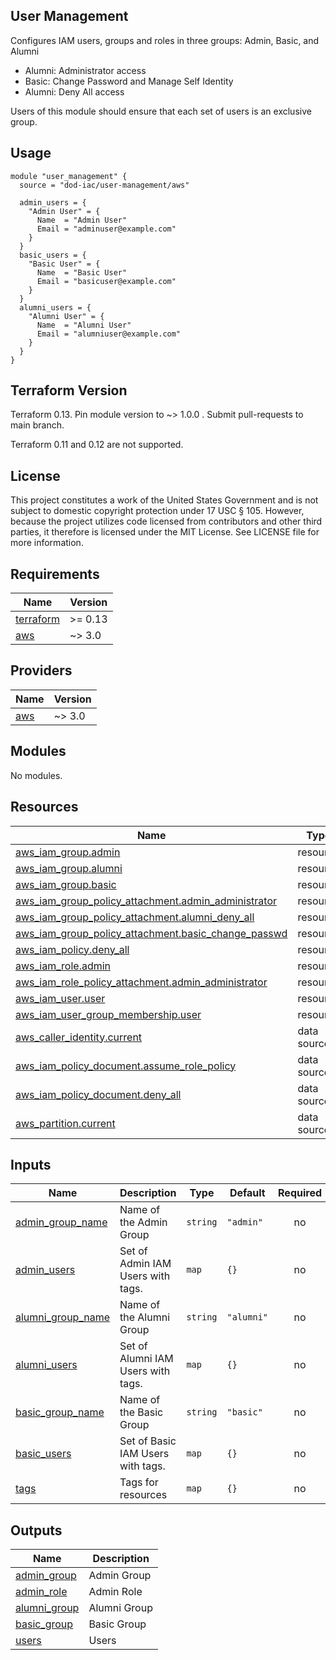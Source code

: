 <!-- BEGINNING OF PRE-COMMIT-TERRAFORM DOCS HOOK -->
## User Management

Configures IAM users, groups and roles in three groups: Admin, Basic, and Alumni

* Alumni: Administrator access
* Basic: Change Password and Manage Self Identity
* Alumni: Deny All access

Users of this module should ensure that each set of users is an exclusive group.

## Usage

```hcl
module "user_management" {
  source = "dod-iac/user-management/aws"

  admin_users = {
    "Admin User" = {
      Name  = "Admin User"
      Email = "adminuser@example.com"
    }
  }
  basic_users = {
    "Basic User" = {
      Name  = "Basic User"
      Email = "basicuser@example.com"
    }
  }
  alumni_users = {
    "Alumni User" = {
      Name  = "Alumni User"
      Email = "alumniuser@example.com"
    }
  }
}
```

## Terraform Version

Terraform 0.13. Pin module version to ~> 1.0.0 . Submit pull-requests to main branch.

Terraform 0.11 and 0.12 are not supported.

## License

This project constitutes a work of the United States Government and is not subject to domestic copyright protection under 17 USC § 105.  However, because the project utilizes code licensed from contributors and other third parties, it therefore is licensed under the MIT License.  See LICENSE file for more information.

## Requirements

| Name | Version |
|------|---------|
| <a name="requirement_terraform"></a> [terraform](#requirement\_terraform) | >= 0.13 |
| <a name="requirement_aws"></a> [aws](#requirement\_aws) | ~> 3.0 |

## Providers

| Name | Version |
|------|---------|
| <a name="provider_aws"></a> [aws](#provider\_aws) | ~> 3.0 |

## Modules

No modules.

## Resources

| Name | Type |
|------|------|
| [aws_iam_group.admin](https://registry.terraform.io/providers/hashicorp/aws/latest/docs/resources/iam_group) | resource |
| [aws_iam_group.alumni](https://registry.terraform.io/providers/hashicorp/aws/latest/docs/resources/iam_group) | resource |
| [aws_iam_group.basic](https://registry.terraform.io/providers/hashicorp/aws/latest/docs/resources/iam_group) | resource |
| [aws_iam_group_policy_attachment.admin_administrator](https://registry.terraform.io/providers/hashicorp/aws/latest/docs/resources/iam_group_policy_attachment) | resource |
| [aws_iam_group_policy_attachment.alumni_deny_all](https://registry.terraform.io/providers/hashicorp/aws/latest/docs/resources/iam_group_policy_attachment) | resource |
| [aws_iam_group_policy_attachment.basic_change_passwd](https://registry.terraform.io/providers/hashicorp/aws/latest/docs/resources/iam_group_policy_attachment) | resource |
| [aws_iam_policy.deny_all](https://registry.terraform.io/providers/hashicorp/aws/latest/docs/resources/iam_policy) | resource |
| [aws_iam_role.admin](https://registry.terraform.io/providers/hashicorp/aws/latest/docs/resources/iam_role) | resource |
| [aws_iam_role_policy_attachment.admin_administrator](https://registry.terraform.io/providers/hashicorp/aws/latest/docs/resources/iam_role_policy_attachment) | resource |
| [aws_iam_user.user](https://registry.terraform.io/providers/hashicorp/aws/latest/docs/resources/iam_user) | resource |
| [aws_iam_user_group_membership.user](https://registry.terraform.io/providers/hashicorp/aws/latest/docs/resources/iam_user_group_membership) | resource |
| [aws_caller_identity.current](https://registry.terraform.io/providers/hashicorp/aws/latest/docs/data-sources/caller_identity) | data source |
| [aws_iam_policy_document.assume_role_policy](https://registry.terraform.io/providers/hashicorp/aws/latest/docs/data-sources/iam_policy_document) | data source |
| [aws_iam_policy_document.deny_all](https://registry.terraform.io/providers/hashicorp/aws/latest/docs/data-sources/iam_policy_document) | data source |
| [aws_partition.current](https://registry.terraform.io/providers/hashicorp/aws/latest/docs/data-sources/partition) | data source |

## Inputs

| Name | Description | Type | Default | Required |
|------|-------------|------|---------|:--------:|
| <a name="input_admin_group_name"></a> [admin\_group\_name](#input\_admin\_group\_name) | Name of the Admin Group | `string` | `"admin"` | no |
| <a name="input_admin_users"></a> [admin\_users](#input\_admin\_users) | Set of Admin IAM Users with tags. | `map` | `{}` | no |
| <a name="input_alumni_group_name"></a> [alumni\_group\_name](#input\_alumni\_group\_name) | Name of the Alumni Group | `string` | `"alumni"` | no |
| <a name="input_alumni_users"></a> [alumni\_users](#input\_alumni\_users) | Set of Alumni IAM Users with tags. | `map` | `{}` | no |
| <a name="input_basic_group_name"></a> [basic\_group\_name](#input\_basic\_group\_name) | Name of the Basic Group | `string` | `"basic"` | no |
| <a name="input_basic_users"></a> [basic\_users](#input\_basic\_users) | Set of Basic IAM Users with tags. | `map` | `{}` | no |
| <a name="input_tags"></a> [tags](#input\_tags) | Tags for resources | `map` | `{}` | no |

## Outputs

| Name | Description |
|------|-------------|
| <a name="output_admin_group"></a> [admin\_group](#output\_admin\_group) | Admin Group |
| <a name="output_admin_role"></a> [admin\_role](#output\_admin\_role) | Admin Role |
| <a name="output_alumni_group"></a> [alumni\_group](#output\_alumni\_group) | Alumni Group |
| <a name="output_basic_group"></a> [basic\_group](#output\_basic\_group) | Basic Group |
| <a name="output_users"></a> [users](#output\_users) | Users |
<!-- END OF PRE-COMMIT-TERRAFORM DOCS HOOK -->
